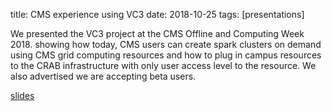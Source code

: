 title: CMS experience using VC3
date: 2018-10-25
tags: [presentations]

We presented the VC3 project at the CMS Offline and Computing Week 2018.
showing how today, CMS users can create spark clusters on demand using
CMS grid computing resources and how to plug in campus resources to 
the CRAB infrastructure with only user access level to the resource.
We also advertised we are accepting beta users.

[slides](https://github.com/vc3-project/vc3-flatpages/blob/master/images/2018-10-25-cmsocweek/2018-10-25-cmsocweek.pdf)
